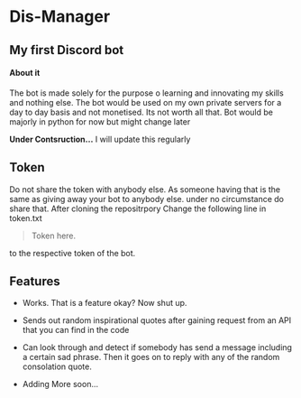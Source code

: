 # Dis-Manager
## My first Discord bot

#### About it
The bot is made solely for the purpose o learning and innovating my skills and nothing else. The bot would be used on my own private servers for a day to day basis and not monetised. Its not worth all that.
Bot would be majorly in python for now but might change later

**Under Contsruction...**
I will update this regularly


## Token
Do not share the token with anybody else. As someone having that is the same as giving away your bot to anybody else. under no circumstance do share that.
After cloning the repositrpory
Change the following line in token.txt
 > Token here.

to the respective token of the bot.

## Features
- Works. That is a feature okay? Now shut up.

- Sends out random inspirational quotes after gaining request from an API that you can find in the code

- Can look through and detect if somebody has send a message including a certain sad phrase. Then it goes on to reply with any of the random consolation quote.

- Adding More soon...
